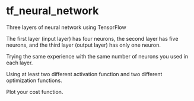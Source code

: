 # tf_neural_network
Three layers of neural network using TensorFlow 

The first layer (input layer) has four neurons, the second layer has five neurons, and the third layer (output layer) has only one neuron. 

Trying the same experience with the same number of neurons you used in each layer. 

Using at least two different activation function and two different optimization functions. 

Plot your cost function.



